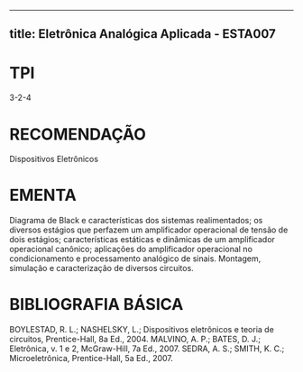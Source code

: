
---
title: Eletrônica Analógica Aplicada - ESTA007 
---

# TPI

3-2-4

# RECOMENDAÇÃO

Dispositivos Eletrônicos

# EMENTA

Diagrama de Black e características dos sistemas realimentados; os diversos estágios que perfazem um amplificador operacional de tensão de dois estágios; características estáticas e dinâmicas de um amplificador operacional canônico; aplicações do amplificador operacional no condicionamento e processamento analógico de sinais. Montagem, simulação e caracterização de diversos circuitos.

# BIBLIOGRAFIA BÁSICA

BOYLESTAD, R. L.; NASHELSKY, L.; Dispositivos eletrônicos e teoria de circuitos, Prentice-Hall, 8a Ed., 2004.
MALVINO, A. P.; BATES, D. J.; Eletrônica, v. 1 e 2, McGraw-Hill, 7a Ed., 2007.
SEDRA, A. S.; SMITH, K. C.; Microeletrônica, Prentice-Hall, 5a Ed., 2007.
        